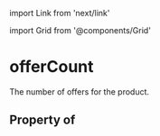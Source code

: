 import Link from 'next/link'
  
import Grid from '@components/Grid'

# offerCount

The number of offers for the product.

## Property of




